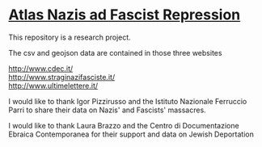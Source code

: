 # <a href="https://digitalkoine.github.io/atlas_nazifascist_chronology/">Atlas Nazis ad Fascist Repression</a>

This repository is a research project.

The csv and geojson data are contained in those three websites

http://www.cdec.it/ <br>
http://www.straginazifasciste.it/ <br>
http://www.ultimelettere.it/ <br>

I would like to thank Igor Pizzirusso and the Istituto Nazionale Ferruccio Parri to share their data on Nazis' and Fascists' massacres.

I would like to thank Laura Brazzo and the Centro di Documentazione Ebraica Contemporanea for their support and data on Jewish Deportation

